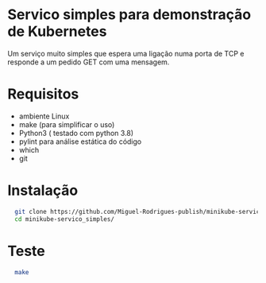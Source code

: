 # Servico simples para demonstração  de Kubernetes

Um serviço muito simples que espera uma ligação numa porta de TCP e responde a um pedido GET com uma mensagem.
# Requisitos

* ambiente Linux
* make  (para simplificar o uso)
* Python3 ( testado com python 3.8)
* pylint para análise estática do código
* which
* git

# Instalação
```bash
  git clone https://github.com/Miguel-Rodrigues-publish/minikube-servico_simples.git
  cd minikube-servico_simples/
```


# Teste

```bash
  make
```
